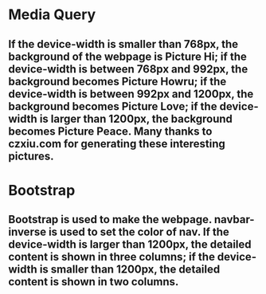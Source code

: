# Media Query

## If the device-width is smaller than 768px, the background of the webpage is Picture Hi; if the device-width is between 768px and 992px, the background becomes Picture Howru; if the device-width is between 992px and 1200px, the background becomes Picture Love; if the device-width is larger than 1200px, the background becomes Picture Peace. Many thanks to czxiu.com for generating these interesting pictures. 

# Bootstrap

## Bootstrap is used to make the webpage. navbar-inverse is used to set the color of nav. If the device-width is larger than 1200px, the detailed content is shown in three columns; if the device-width is smaller than 1200px, the detailed content is shown in two columns.